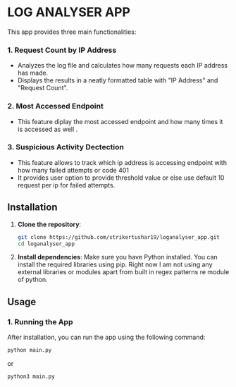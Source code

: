 # LOG ANALYSER APP

This app provides three main functionalities:

### 1. **Request Count by IP Address**
   - Analyzes the log file and calculates how many requests each IP address has made.
   - Displays the results in a neatly formatted table with "IP Address" and "Request Count".

### 2. **Most Accessed Endpoint**
   - This feature diplay the most accessed endpoint and how many times it is accessed as well .

### 3. **Suspicious Activity Dectection**
   - This feature allows to track which ip address is accessing endpoint with how many failed attempts or code 401 
   - It provides user option to provide threshold value or else use default 10 request per ip for failed attempts.

## Installation

1. **Clone the repository**:
    ```bash
    git clone https://github.com/strikertushar19/loganalyser_app.git
    cd loganalyser_app
    ```

2. **Install dependencies**:
Make sure you have Python installed. You can install the required libraries using pip. Right now I am not using any
external libraries or modules apart from  built in regex patterns re module of python.



## Usage

### 1. **Running the App**
   After installation, you can run the app using the following command:

   ```bash
   python main.py
```
or

   ```bash
   python3 main.py
```